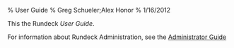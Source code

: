 % User Guide
% Greg Schueler;Alex Honor
% 1/16/2012

This the Rundeck *User Guide*.

For information about Rundeck Administration, see the [Administrator Guide](../administration/index.html)
